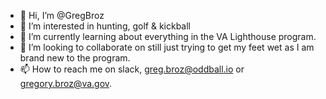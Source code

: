 - 👋 Hi, I’m @GregBroz
- 👀 I’m interested in hunting, golf & kickball
- 🌱 I’m currently learning about everything in the VA Lighthouse program.
- 💞️ I’m looking to collaborate on still just trying to get my feet wet as I am brand new to the program.
- 📫 How to reach me on slack, greg.broz@oddball.io or gregory.broz@va.gov.

<!---
GregBroz/GregBroz is a ✨ special ✨ repository because its `README.md` (this file) appears on your GitHub profile.
You can click the Preview link to take a look at your changes.
--->
